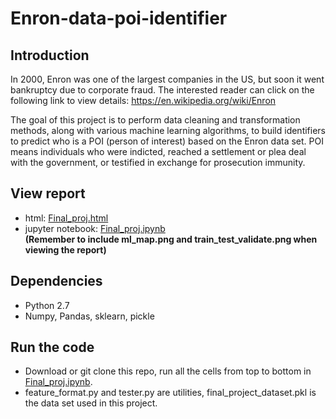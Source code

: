 # Enron-data-poi-identifier

## Introduction

In 2000, Enron was one of the largest companies in the US, but soon it went bankruptcy due to corporate fraud. The interested reader can click on the following link to view details: https://en.wikipedia.org/wiki/Enron

The goal of this project is to perform data cleaning and transformation methods, along with various machine learning algorithms, to build identifiers to predict who is a POI (person of interest) based on the Enron data set. POI means individuals who were indicted, reached a settlement or plea deal with the government, or testified in exchange for prosecution immunity. 

## View report

* html: [Final_proj.html](https://github.com/Shiutang-Li/Enron-data-poi-identifier/blob/master/Final_proj.html)  
* jupyter notebook: [Final_proj.ipynb](https://github.com/Shiutang-Li/Enron-data-poi-identifier/blob/master/Final_proj.ipynb)  
**(Remember to include ml_map.png and train_test_validate.png when viewing the report)**  

## Dependencies

* Python 2.7
* Numpy, Pandas, sklearn, pickle 

## Run the code

* Download or git clone this repo, run all the cells from top to bottom in [Final_proj.ipynb](https://github.com/Shiutang-Li/Enron-data-poi-identifier/blob/master/Final_proj.ipynb). 
* feature_format.py and tester.py are utilities, final_project_dataset.pkl is the data set used in this project. 
